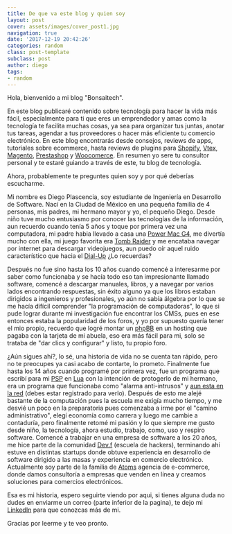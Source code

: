 ```yaml
---
title: De que va este blog y quien soy
layout: post
cover: assets/images/cover_post1.jpg
navigation: true
date: '2017-12-19 20:42:26'
categories: random
class: post-template
subclass: post
author: diego
tags:
- random
---
```


Hola, bienvenido a mi blog "Bonsaitech".

En este blog publicaré contenido sobre tecnología para hacer la vida más fácil, especialmente para ti que eres un emprendedor y amas como la tecnología te facilita muchas cosas, ya sea para organizar tus juntas, anotar tus tareas, agendar a tus proveedores o hacer más eficiente tu comercio electrónico. En este blog encontrarás desde consejos, reviews de apps, tutoriales sobre ecommerce, hasta reviews de plugins para [Shopify](https://www.shopify.com.mx/), [Vtex](http://www.vtex.com/), [Magento](https://magento.com/), [Prestashop](https://www.prestashop.com/es) y [Woocomerce](https://woocommerce.com/). En resumen yo sere tu consultor personal y te estaré guiando a través de este, tu blog de tecnología.

Ahora, probablemente te preguntes quien soy y por qué deberías escucharme.

Mi nombre es Diego Plascencia, soy estudiante de Ingeniería en Desarrollo de Software. Nací en la Ciudad de México en una pequeña familia de 4 personas, mis padres, mi hermano mayor y yo, el pequeño Diego. Desde niño tuve mucho entusiasmo por conocer las tecnologías de la información, aun recuerdo cuando tenía 5 años y toque por primera vez una computadora, mi padre habia llevado a casa una [Power Mac G4](https://en.wikipedia.org/wiki/Power_Mac_G4), me divertía mucho con ella, mi juego favorita era [Tomb Raider](https://en.wikipedia.org/wiki/Tomb_Raider_(1996_video_game)) y me encataba navegar por internet para descargar videojuegos, aun puedo oír aquel ruido característico que hacia el [Dial-Up](https://en.wikipedia.org/wiki/Dial-up_Internet_access) ¿Lo recuerdas?

Después no fue sino hasta los 10 años cuando comencé a interesarme por saber como funcionaba y se hacía todo eso tan impresionante llamado software, comencé a descargar manuales, libros, y a navegar por varios lados encontrando respuestas, sin éxito alguno ya que los libros estaban dirigidos a ingenieros y profesionales, yo aún no sabía álgebra por lo que se me hacía difícil comprender "la programación de computadoras", lo que si pude lograr durante mi investigación fue encontrar los CMSs, pues en ese entonces estaba la popularidad de los foros, y yo por supuesto quería tener el mio propio, recuerdo que logré montar un [phpBB](https://en.wikipedia.org/wiki/PhpBB) en un hosting que pagaba con la tarjeta de mi abuela, eso era más fácil para mi, solo se trataba de "dar clics y configurar" y listo, tu propio foro.

¿Aún sigues ahí?, lo sé, una historia de vida no se cuenta tan rápido, pero no te preocupes ya casi acabo de contarte, lo prometo. Finalmente fue hasta los 14 años cuando programé por primera vez, fue un programa que escribí para mi [PSP](https://en.wikipedia.org/wiki/PlayStation_Portable) en [Lua](https://en.wikipedia.org/wiki/Lua_(programming_language)) con la intención de protogerlo de mi hermano, era un programa que funcionaba como "alarma anti-intrusos" y [aun esta en la red](http://psp.scenebeta.com/node/39102) (debes estar registrado para verlo). Después de esto me alejé bastante de la computación pues la escuela me exigía mucho tiempo, y me desvié un poco en la preparatoria pues comenzaba a irme por el "camino administrativo", elegí economía como carrera y luego me cambie a contaduría, pero finalmente retomé mi pasión y lo que siempre me gusto desde niño, la tecnología, ahora estudio, trabajo, como, uso y respiro software. Comencé a trabajar en una empresa de software a los 20 años, me hice parte de la comunidad [Dev.f](https://devf.mx/) (escuela de hackers), terminando ahí estuve en distintas startups donde obtuve experiencia en desarrollo de software dirigido a las masas y experiencia en comercio electrónico. Actualmente soy parte de la familia de [Atoms](http://atoms.mx/) agencia de e-commerce, donde damos consultoría a empresas que venden en línea y creamos soluciones para comercios electrónicos.

Esa es mi historia, espero seguirte viendo por aqui, si tienes alguna duda no dudes en enviarme un correo (parte inferior de la pagina), te dejo mi [LinkedIn](https://www.linkedin.com/in/diegod5000/) para que conozcas más de mi.

Gracias por leerme y te veo pronto.